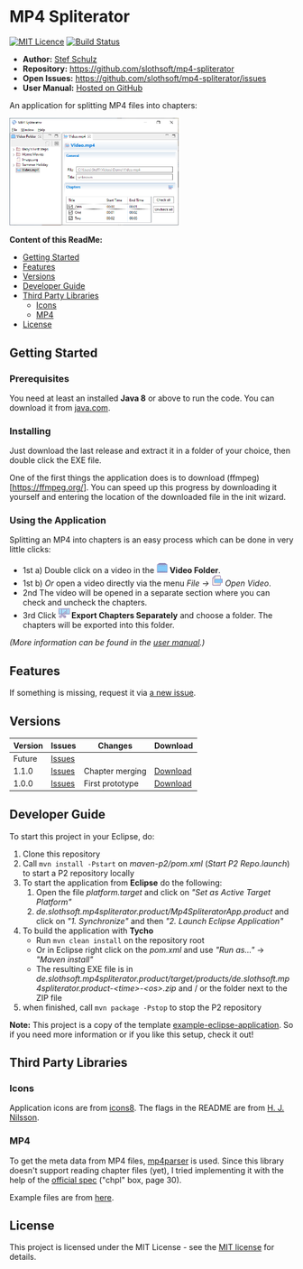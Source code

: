 # MP4 Spliterator

[![MIT Licence](https://img.shields.io/github/license/jenkinsci/java-client-api.svg?label=License)](http://opensource.org/licenses/MIT) [![Build Status](https://travis-ci.com/slothsoft/mp4-spliterator.svg?branch=master)](https://travis-ci.com/slothsoft/mp4-spliterator)

- **Author:** [Stef Schulz](mailto:s.schulz@slothsoft.de)
- **Repository:** <https://github.com/slothsoft/mp4-spliterator>
- **Open Issues:** <https://github.com/slothsoft/mp4-spliterator/issues>
- **User Manual:** [Hosted on GitHub](https://slothsoft.github.io/mp4-spliterator/)

An application for splitting MP4 files into chapters: 

<img alt="Screenshot" src="docs/resources/images/screenshot.png" width="300"/>



**Content of this ReadMe:**

- [Getting Started](#getting-started)
- [Features](#features)
- [Versions](#versions)
- [Developer Guide](#developer-guide)
- [Third Party Libraries](#third-party-libraries)
    - [Icons](#icons)
    - [MP4](#mp4)
- [License](#license)



## Getting Started

### Prerequisites

You need at least an installed **Java 8** or above to run the code. You can download it from [java.com](https://www.java.com/download/).



### Installing

Just download the last release and extract it in a folder of your choice, then double click the EXE file.

One of the first things the application does is to download (ffmpeg)[https://ffmpeg.org/]. You can speed up this progress by downloading it yourself and entering the location of the downloaded file in the init wizard.



### Using the Application


<p>Splitting an MP4 into chapters is an easy process which can be done in very 
little clicks:</p>

<ul>  
	<li>1st a) Double click on a video in the <b><img src="docs/resources/images/video-folder@2x.png" width="20"/> Video Folder</b>. </li>
	<li>1st b) <i>Or</i> open a video directly via the menu <i>File → <img src="docs/resources/images/file_video@2x.png" width="20"/> Open Video</i>. </li>
	<li>2nd The video will be opened in a separate section where you can check and uncheck the chapters.</li>
	<li>3rd Click <b><img src="docs/resources/images/export-split@2x.png" width="20"/> Export Chapters Separately</b> and choose a folder. The chapters will be exported into this folder.</li>
</ul>

*(More information can be found in the  [user manual](https://slothsoft.github.io/mp4-spliterator/).)*



##  Features

If something is missing, request it via [a new issue](https://github.com/slothsoft/mp4-spliterator/issues/new).



##  Versions


| Version       | Issues | Changes       | Download      |
| ------------- | ------ | ------------- | ------------- |
| Future | [Issues](https://github.com/slothsoft/mp4-spliterator/issues) | | |
| 1.1.0 | [Issues](https://github.com/slothsoft/mp4-spliterator/milestone/2?closed=1) | Chapter merging | [Download](https://github.com/slothsoft/mp4-spliterator/releases/tag/1.1.0)
| 1.0.0 | [Issues](https://github.com/slothsoft/mp4-spliterator/milestone/1?closed=1) | First prototype | [Download](https://github.com/slothsoft/mp4-spliterator/releases/tag/1.0.0)



## Developer Guide

To start this project in your Eclipse, do:

1. Clone this repository
1. Call `mvn install -Pstart` on _maven-p2/pom.xml_ (_Start P2 Repo.launch_) to start a P2 repository locally
1. To start the application from **Eclipse** do the following:
    1. Open the file _platform.target_ and click on _"Set as Active Target Platform"_
    1. _de.slothsoft.mp4spliterator.product/Mp4SpliteratorApp.product_ and click on _"1. Synchronize"_ and then _"2. Launch Eclipse Application"_
1. To build the application with **Tycho** 
     - Run `mvn clean install` on the repository root
     - Or in Eclipse right click on the _pom.xml_ and use _"Run as..."_ → _"Maven install"_
     - The resulting EXE file is in _de.slothsoft.mp4spliterator.product/target/products/de.slothsoft.mp4spliterator.product-&lt;time>-&lt;os>.zip_ and / or the folder next to the ZIP file
1. when finished, call `mvn package -Pstop` to stop the P2 repository


**Note:** This project is a copy of the template [example-eclipse-application](https://github.com/slothsoft/example-eclipse-application). So if you need more information or if you like this setup, check it out!



## Third Party Libraries

### Icons

Application icons are from [icons8](https://icons8.de/). The flags in the README are from [H. J. Nilsson](https://github.com/hjnilsson/country-flags).


### MP4

To get the meta data from MP4 files, [mp4parser](https://github.com/sannies/mp4parser) is used. Since this library doesn't support reading chapter files (yet), I tried implementing it with the help of the [official spec](https://www.adobe.com/content/dam/acom/en/devnet/flv/video_file_format_spec_v10.pdf) ("chpl" box, page 30).

Example files are from [here](http://techslides.com/sample-webm-ogg-and-mp4-video-files-for-html5).



## License

This project is licensed under the MIT License - see the [MIT license](LICENSE) for details.
